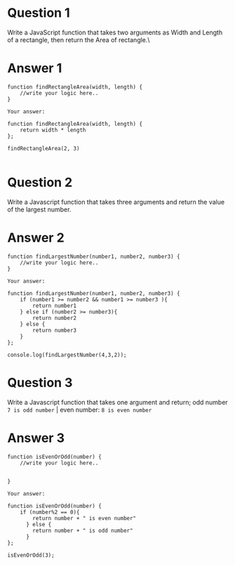 # Question 1

Write a JavaScript function that takes two arguments as Width and Length of a rectangle, then return the Area of rectangle.\

# Answer 1

```
function findRectangleArea(width, length) {
    //write your logic here..
}
```

```
Your answer:

function findRectangleArea(width, length) {
    return width * length
};

findRectangleArea(2, 3)


```

# Question 2

Write a Javascript function that takes three arguments and return the value of the largest number.

# Answer 2

```
function findLargestNumber(number1, number2, number3) {
    //write your logic here..
}
```

```
Your answer:

function findLargestNumber(number1, number2, number3) {
    if (number1 >= number2 && number1 >= number3 ){
        return number1  
    } else if (number2 >= number3){
        return number2
    } else {
        return number3
    }
};

console.log(findLargestNumber(4,3,2));

```

# Question 3

Write a Javascript function that takes one argument and return;
odd number `7 is odd number` | even number: `8 is even number`

# Answer 3

```
function isEvenOrOdd(number) {
    //write your logic here..


}
```

```
Your answer:

function isEvenOrOdd(number) {
    if (number%2 == 0){
        return number + " is even number"
      } else {
        return number + " is odd number"
      }    
};

isEvenOrOdd(3);

```
